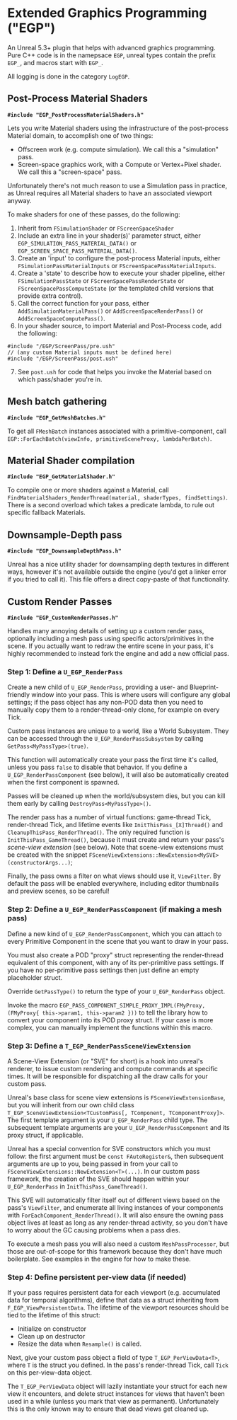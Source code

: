 # Extended Graphics Programming ("EGP")

An Unreal 5.3+ plugin that helps with advanced graphics programming.
Pure C++ code is in the namepsace `EGP`, unreal types contain the prefix `EGP_`,
    and macros start with `EGP_`.

All logging is done in the category `LogEGP`.

## Post-Process Material Shaders

**`#include "EGP_PostProcessMaterialShaders.h"`**

Lets you write Material shaders using the infrastructure of the post-process Material domain,
    to accomplish one of two things:

* Offscreen work (e.g. compute simulation). We call this a "simulation" pass.
* Screen-space graphics work, with a Compute or Vertex+Pixel shader. We call this a "screen-space" pass.

Unfortunately there's not much reason to use a Simulation pass in practice, as Unreal requires all Material shaders to have an associated viewport anyway.

To make shaders for one of these passes, do the following:

1. Inherit from `FSimulationShader` or `FScreenSpaceShader`
2. Include an extra line in your shader(s)' parameter struct, either
    `EGP_SIMULATION_PASS_MATERIAL_DATA()` or `EGP_SCREEN_SPACE_PASS_MATERIAL_DATA()`.
3. Create an 'input' to configure the post-process Material inputs, either
    `FSimulationPassMaterialInputs` or `FScreenSpacePassMaterialInputs`.
4. Create a 'state' to describe how to execute your shader pipeline, either
    `FSimulationPassState` or `FScreenSpacePassRenderState` or `FScreenSpacePassComputeState`
    (or the templated child versions that provide extra control).
5. Call the correct function for your pass, either
    `AddSimulationMaterialPass()` or `AddScreenSpaceRenderPass()` or `AddScreenSpaceComputePass()`.
6. In your shader source, to import Material and Post-Process code, add the following:

````
#include "/EGP/ScreenPass/pre.ush"
// (any custom Material inputs must be defined here)
#include "/EGP/ScreenPass/post.ush"
````

7. See `post.ush` for code that helps you invoke the Material based on which pass/shader you're in.

## Mesh batch gathering

**`#include "EGP_GetMeshBatches.h"`**

To get all `FMeshBatch` instances associated with a primitive-component, call
    `EGP::ForEachBatch(viewInfo, primitiveSceneProxy, lambdaPerBatch)`.

## Material Shader compilation

**`#include "EGP_GetMaterialShader.h"`**

To compile one or more shaders against a Material,
    call `FindMaterialShaders_RenderThread(material, shaderTypes, findSettings)`.
There is a second overload which takes a predicate lambda,
    to rule out specific fallback Materials.

## Downsample-Depth pass

**`#include "EGP_DownsampleDepthPass.h"`**

Unreal has a nice utility shader for downsampling depth textures in different ways,
    however it's not available outside the engine (you'd get a linker error if you tried to call it).
This file offers a direct copy-paste of that functionality.

## Custom Render Passes

**`#include "EGP_CustomRenderPasses.h"`**

Handles many annoying details of setting up a custom render pass,
    optionally including a mesh pass using specific actors/primitives in the scene.
If you actually want to redraw the entire scene in your pass,
    it's highly recommended to instead fork the engine and add a new official pass.

### Step 1: Define a `U_EGP_RenderPass`

Create a new child of `U_EGP_RenderPass`, providing a user- and Blueprint-friendly window into your pass.
This is where users will configure any global settings;
    if the pass object has any non-POD data then you need to manually copy them
    to a render-thread-only clone, for example on every Tick.

Custom pass instances are unique to a world, like a World Subsystem.
They can be accessed through the `U_EGP_RenderPassSubsystem` by calling `GetPass<MyPassType>(true)`.

This function will automatically create your pass the first time it's called,
    unless you pass `false` to disable that behavior.
If you define a `U_EGP_RenderPassComponent` (see below),
    it will also be automatically created when the first component is spawned.

Passes will be cleaned up when the world/subsystem dies, but you can kill them early by calling `DestroyPass<MyPassType>()`.

The render pass has a number of virtual functions: game-thread Tick, render-thread Tick,
    and lifetime events like `InitThisPass_[X]Thread()` and `CleanupThisPass_RenderThread()`.
The only required function is `InitThisPass_GameThread()`,
    because it must create and return your pass's *scene-view extension* (see below).
Note that scene-view extensions must be created with the snippet
    `FSceneViewExtensions::NewExtension<MySVE>(constructorArgs...)`;

Finally, the pass owns a filter on what views should use it, `ViewFilter`.
By default the pass will be enabled everywhere, including editor thumbnails and preview scenes, so be careful!

### Step 2: Define a `U_EGP_RenderPassComponent` (if making a mesh pass)

Define a new kind of `U_EGP_RenderPassComponent`, which you can attach to every Primitive Component in the scene that you want to draw in your pass.

You must also create a POD "proxy" struct representing the render-thread equivalent of this component,
    with any of its per-primitive pass settings.
If you have no per-primitive pass settings then just define an empty placeholder struct.

Override `GetPassType()` to return the type of your `U_EGP_RenderPass` object.

Invoke the macro `EGP_PASS_COMPONENT_SIMPLE_PROXY_IMPL(FMyProxy, (FMyProxy{ this->param1, this->param2 }))`
    to tell the library how to convert your component into its POD proxy struct.
If your case is more complex, you can manually implement the functions within this macro.

### Step 3: Define a `T_EGP_RenderPassSceneViewExtension`

A Scene-View Extension (or "SVE" for short) is a hook into unreal's renderer,
    to issue custom rendering and compute commands at specific times.
It will be responsible for dispatching all the draw calls for your custom pass.

Unreal's base class for scene view extensions is `FSceneViewExtensionBase`,
    but you will inherit from our own child class
    `T_EGP_SceneViewExtension<TCustomPass[, TComponent, TComponentProxy]>`.
The first template argument is your `U_EGP_RenderPass` child type.
The subsequent template arguments are your `U_EGP_RenderPassComponent` and its proxy struct, if applicable.

Unreal has a special convention for SVE constructors which you must follow:
    the first argument must be `const FAutoRegister&`, then subsequent arguments are up to you,
    being passed in from your call to `FSceneViewExtensions::NewExtension<T>(...)`.
In our custom pass framework, the creation of the SVE
    should happen within your `U_EGP_RenderPass` in `InitThisPass_GameThread()`.

This SVE will automatically filter itself out of different views based on the pass's `ViewFilter`,
    and enumerate all living instances of your components with `ForEachComponent_RenderThread()`.
It will also ensure the owning pass object lives at least as long as any render-thread activity,
    so you don't have to worry about the GC causing problems when a pass dies.
    
To execute a mesh pass you will also need a custom `MeshPassProcessor`,
    but those are out-of-scope for this framework because they don't have much boilerplate.
See examples in the engine for how to make these.

### Step 4: Define persistent per-view data (if needed)

If your pass requires persistent data for each viewport (e.g. accumulated data for temporal algorithms),
    define that data as a struct inheriting from `F_EGP_ViewPersistentData`.
The lifetime of the viewport resources should be tied to the lifetime of this struct:

* Initialize on constructor
* Clean up on destructor
* Resize the data when `Resample()` is called.

Next, give your custom pass object a field of type `T_EGP_PerViewData<T>`,
    where `T` is the struct you defined.
In the pass's render-thread Tick, call `Tick` on this per-view-data object.

The `T_EGP_PerViewData` object will lazily instantiate your struct for each new view it encounters,
    and delete struct instances for views that haven't been used in a while
    (unless you mark that view as permanent).
Unfortunately this is the only known way to ensure that dead views get cleaned up.
